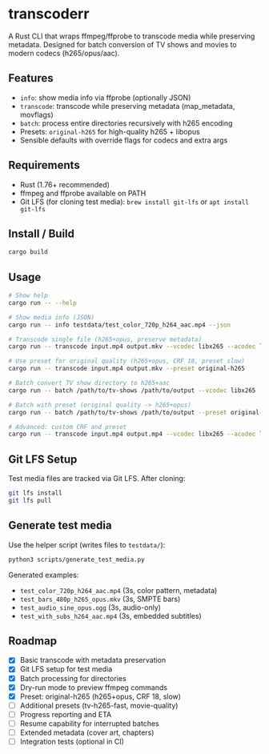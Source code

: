 <!-- file: README.md -->
<!-- version: 0.4.0 -->
<!-- guid: 0a1b2c3d-4e5f-6789-abcd-ef0123456789 -->

# transcoderr

A Rust CLI that wraps ffmpeg/ffprobe to transcode media while preserving metadata. Designed for batch conversion of TV shows and movies to modern codecs (h265/opus/aac).

## Features

- `info`: show media info via ffprobe (optionally JSON)
- `transcode`: transcode while preserving metadata (map_metadata, movflags)
- `batch`: process entire directories recursively with h265 encoding
- Presets: `original-h265` for high-quality h265 + libopus
- Sensible defaults with override flags for codecs and extra args

## Requirements

- Rust (1.76+ recommended)
- ffmpeg and ffprobe available on PATH
- Git LFS (for cloning test media): `brew install git-lfs` or `apt install git-lfs`

## Install / Build

```bash
cargo build
```

## Usage

```bash
# Show help
cargo run -- --help

# Show media info (JSON)
cargo run -- info testdata/test_color_720p_h264_aac.mp4 --json

# Transcode single file (h265+opus, preserve metadata)
cargo run -- transcode input.mp4 output.mkv --vcodec libx265 --acodec libopus

# Use preset for original quality (h265+opus, CRF 18, preset slow)
cargo run -- transcode input.mp4 output.mkv --preset original-h265

# Batch convert TV show directory to h265+aac
cargo run -- batch /path/to/tv-shows /path/to/output --vcodec libx265 --acodec aac --ext mkv

# Batch with preset (original quality -> h265+opus)
cargo run -- batch /path/to/tv-shows /path/to/output --preset original-h265 --ext mkv

# Advanced: custom CRF and preset
cargo run -- transcode input.mp4 output.mp4 --vcodec libx265 --acodec libopus --extra -crf 28 -preset medium
```

## Git LFS Setup

Test media files are tracked via Git LFS. After cloning:

```bash
git lfs install
git lfs pull
```

## Generate test media

Use the helper script (writes files to `testdata/`):

```bash
python3 scripts/generate_test_media.py
```

Generated examples:

- `test_color_720p_h264_aac.mp4` (3s, color pattern, metadata)
- `test_bars_480p_h265_opus.mkv` (3s, SMPTE bars)
- `test_audio_sine_opus.ogg` (3s, audio-only)
- `test_with_subs_h264_aac.mp4` (3s, embedded subtitles)


## Roadmap

- [x] Basic transcode with metadata preservation
- [x] Git LFS setup for test media
- [x] Batch processing for directories
- [x] Dry-run mode to preview ffmpeg commands
- [x] Preset: original-h265 (h265+opus, CRF 18, slow)
- [ ] Additional presets (tv-h265-fast, movie-quality)
- [ ] Progress reporting and ETA
- [ ] Resume capability for interrupted batches
- [ ] Extended metadata (cover art, chapters)
- [ ] Integration tests (optional in CI)
